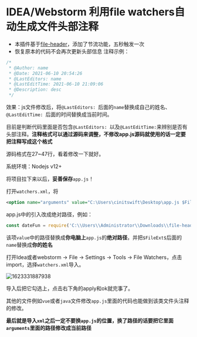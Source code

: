 # IDEA/Webstorm 利用file watchers自动生成文件头部注释

- 本插件基于[file-header](https://github.com/CinitSwift/file-header)，添加了节流功能，五秒触发一次
- 恢复原本的代码不会再次更新头部信息
注释示例：

```js
/*
 * @Author: name
 * @Date: 2021-06-10 20:54:26
 * @LastEditors: name
 * @LastEditTime: 2021-06-10 21:09:06
 * @Description: desc
 */
```

效果：js文件修改后，将`@LastEditors: `后面的`name`替换成自己的姓名、`@LastEditTime: `后面的时间替换成当前时间。

目前是判断代码里面是否包含`@LastEditors: `以及`@LastEditTime:`来辨别是否有头部注释。**注释格式可以通过源码来调整，不修改app.js源码就使用的话一定要把注释写成这个格式**

源码格式在27~47行，看着修改一下就好。

系统环境：Nodejs v12+

将项目拉下来以后，**妥善保存**`app.js`！

打开`watchers.xml`，将

```xml
<option name="arguments" value="C:\Users\cinitswift\Desktop\app.js $FileDir$ $FileName$ $FileEncoding$ $FileExt$ name" />
```

app.js中的引入改成绝对路径，例如：
```javascript
const dateFun = require('C:\\Users\\Administrator\\Downloads\\file-header-main\\throttle.js')
```

该项`value`中的路径替换成**你电脑上**`app.js`的**绝对路径**，并把`$FileExt$`后面的`name`替换成**你的姓名**

打开Idea或者webstorm -> File -> Settings -> Tools -> File Watchers，点击import，选择`watchers.xml`导入。

![1623331887938](01.png)

导入后把它勾选上，点击右下角的apply和ok就完事了。

其他的文件例如`vue`或者`java`文件修改`app.js`里面的代码也能做到该类文件头注释的修改。

**最后就是导入`xml`之后一定不要换`app.js`的位置，换了路径的话要把它里面`arguments`里面的路径修改成当前路径**
